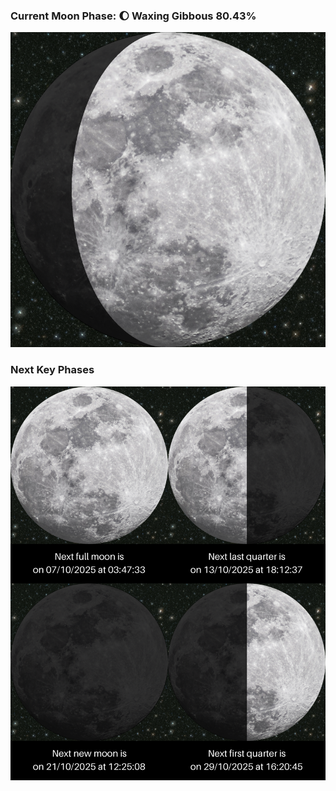 ### Current Moon Phase: 🌔 Waxing Gibbous 80.43%
![Moon Phase](moonphase.png)
### Next Key Phases
![Gallery](gallery.png)